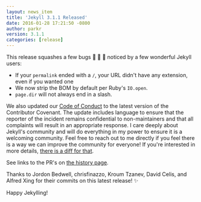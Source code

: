 ```yaml
---
layout: news_item
title: 'Jekyll 3.1.1 Released'
date: 2016-01-28 17:21:50 -0800
author: parkr
version: 3.1.1
categories: [release]
---
```


This release squashes a few bugs :bug: :bug: :bug: noticed by a few
wonderful Jekyll users:

* If your `permalink` ended with a `/`, your URL didn't have any extension,
even if you wanted one
* We now strip the BOM by default per Ruby's `IO.open`.
* `page.dir` will not always end in a slash.

We also updated our [Code of Conduct](/docs/conduct/) to the latest version of
the Contributor Covenant. The update includes language to ensure that the
reporter of the incident remains confidential to non-maintainers and that
all complaints will result in an appropriate response. I care deeply about
Jekyll's community and will do everything in my power to ensure it is a
welcoming community. Feel free to reach out to me directly if you feel
there is a way we can improve the community for everyone! If you're
interested in more details, [there is a diff for
that](https://github.com/ContributorCovenant/contributor_covenant/blob/v1_4/diffs/1_3_vs_1_4.patch).

See links to the PR's on [the history page](/docs/history/#v3-1-1).

Thanks to Jordon Bedwell, chrisfinazzo, Kroum Tzanev, David Celis, and
Alfred Xing for their commits on this latest release! :sparkles:

Happy Jekylling!
